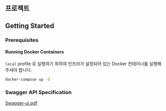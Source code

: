 ## 프로젝트

## Getting Started

### Prerequisites

#### Running Docker Containers

`local` profile 로 실행하기 위하여 인프라가 설정되어 있는 Docker 컨테이너를 실행해주셔야 합니다.

```bash
docker-compose up -d
```

### Swagger API Specification
[Swagger-ui.pdf](https://github.com/user-attachments/files/18367310/Swagger-ui.pdf)


